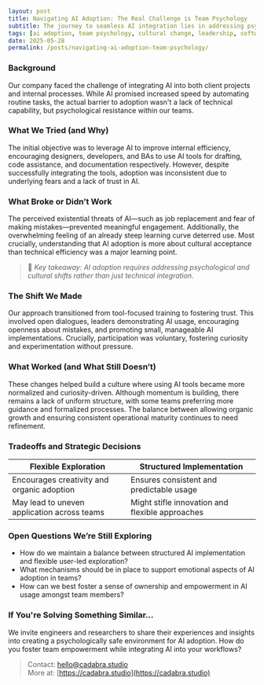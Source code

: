 ```yaml
layout: post
title: Navigating AI Adoption: The Real Challenge is Team Psychology
subtitle: The journey to seamless AI integration lies in addressing psychological barriers, not just technical ones.
tags: [ai adoption, team psychology, cultural change, leadership, software development, internal efficiency, trust building, agile transformation]
date: 2025-05-28
permalink: /posts/navigating-ai-adoption-team-psychology/
```

### Background

Our company faced the challenge of integrating AI into both client projects and internal processes. While AI promised increased speed by automating routine tasks, the actual barrier to adoption wasn't a lack of technical capability, but psychological resistance within our teams.

### What We Tried (and Why)

The initial objective was to leverage AI to improve internal efficiency, encouraging designers, developers, and BAs to use AI tools for drafting, code assistance, and documentation respectively. However, despite successfully integrating the tools, adoption was inconsistent due to underlying fears and a lack of trust in AI.

### What Broke or Didn’t Work

The perceived existential threats of AI—such as job replacement and fear of making mistakes—prevented meaningful engagement. Additionally, the overwhelming feeling of an already steep learning curve deterred use. Most crucially, understanding that AI adoption is more about cultural acceptance than technical efficiency was a major learning point.

> 📌 *Key takeaway: AI adoption requires addressing psychological and cultural shifts rather than just technical integration.*

### The Shift We Made

Our approach transitioned from tool-focused training to fostering trust. This involved open dialogues, leaders demonstrating AI usage, encouraging openness about mistakes, and promoting small, manageable AI implementations. Crucially, participation was voluntary, fostering curiosity and experimentation without pressure.

### What Worked (and What Still Doesn’t)

These changes helped build a culture where using AI tools became more normalized and curiosity-driven. Although momentum is building, there remains a lack of uniform structure, with some teams preferring more guidance and formalized processes. The balance between allowing organic growth and ensuring consistent operational maturity continues to need refinement.

### Tradeoffs and Strategic Decisions

| Flexible Exploration | Structured Implementation |
|----------------------|---------------------------|
| Encourages creativity and organic adoption | Ensures consistent and predictable usage |
| May lead to uneven application across teams | Might stifle innovation and flexible approaches |

### Open Questions We’re Still Exploring

- How do we maintain a balance between structured AI implementation and flexible user-led exploration?
- What mechanisms should be in place to support emotional aspects of AI adoption in teams?
- How can we best foster a sense of ownership and empowerment in AI usage amongst team members?

### If You're Solving Something Similar...

We invite engineers and researchers to share their experiences and insights into creating a psychologically safe environment for AI adoption. How do you foster team empowerment while integrating AI into your workflows?

> Contact: hello@cadabra.studio  
> More at: [https://cadabra.studio](https://cadabra.studio)
```


